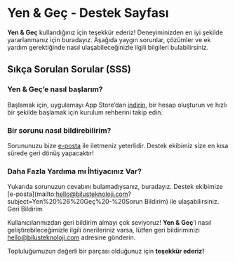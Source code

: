 # Yen & Geç - Destek Sayfası

**Yen & Geç** kullandığınız için teşekkür ederiz! Deneyiminizden en iyi
şekilde yararlanmanız için buradayız. Aşağıda yaygın sorunlar, çözümler ve ek
yardım gerektiğinde nasıl ulaşabileceğinizle ilgili bilgileri bulabilirsiniz.

## Sıkça Sorulan Sorular (SSS)

### Yen & Geç’e nasıl başlarım?

Başlamak için, uygulamayı App Store’dan [indirin][yengec-appstore], bir hesap
oluşturun ve hızlı bir şekilde başlamak için kurulum rehberini takip edin.

### Bir sorunu nasıl bildirebilirim?

Sorununuzu bize [e-posta](mailto:hello@bilusteknoloji.com?subject=Yen%20%26%20Geç%20-%20Sorun%20Bildirim) ile 
iletmeniz yeterlidir. Destek ekibimiz size en kısa sürede geri dönüş yapacaktır! 

### Daha Fazla Yardıma mı İhtiyacınız Var?

Yukarıda sorunuzun cevabını bulamadıysanız, buradayız. Destek ekibimize
[e-posta](mailto:hello@bilusteknoloji.com?subject=Yen%20%26%20Geç%20-%20Sorun Bildirim) ile ulaşabilirsiniz. Geri Bildirim

Kullanıcılarımızdan geri bildirim almayı çok seviyoruz! **Yen & Geç**’i nasıl
geliştirebileceğimizle ilgili önerileriniz varsa, lütfen geri bildiriminizi
[hello@bilusteknoloji.com](mailto:hello@bilusteknoloji.com?subject=Yen%20%26%20Geç%20-%20Geri%20Bildirim) adresine gönderin.

Topluluğumuzun değerli bir parçası olduğunuz için **teşekkür ederiz!**


[yengec-appstore]: https://apps.apple.com/tr/app/yen-gec/id6683308230 "Yen & Geç"
